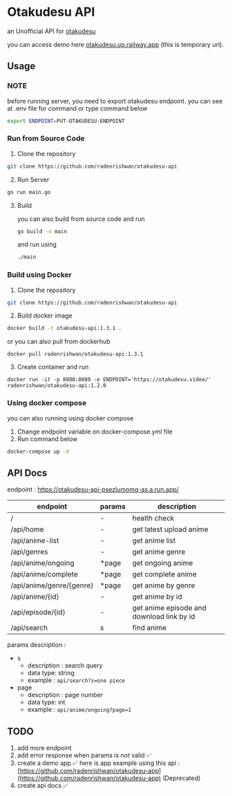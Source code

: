 # Otakudesu API
an Unofficial API for [otakudesu](https://otakudesu.video)

you can access demo here [otakudesu.up.railway.app](https://otakudesu.up.railway.app) (this is temporary url).
## Usage
### NOTE
before running server, you need to export otakudesu endpoint. you can see at .env file for command or type command below
```bash
export ENDPOINT=PUT-OTAKUDESU-ENDPOINT
```
### Run from Source Code
1. Clone the repository
```bash
git clone https://github.com/radenrishwan/otakudesu-api
```
2. Run Server
```bash
go run main.go
```
3. Build 

    you can also build from source code and run

    ```bash
    go build -o main
    ```

    and run using
    
    ```bash
    ./main
    ```

### Build using Docker

1. Clone the repository
```bash
git clone https://github.com/radenrishwan/otakudesu-api
```

2. Build docker image
```bash
docker build -t otakudesu-api:1.3.1 . 
```
or you can also pull from dockerhub
```
docker pull radenrishwan/otakudesu-api:1.3.1
```

3. Create container and run
```
docker run -it -p 8080:8080 -e ENDPOINT='https://otakudesu.video/' radenrishwan/otakudesu-api:1.2.0
```

### Using docker compose
you can also running using docker compose 
1. Change endpoint variable on docker-compose.yml file
2. Run command below
```bash
docker-compose up -d
```

## API Docs
endpoint : https://otakudesu-api-psezlumomq-as.a.run.app/

| endpoint                 | params | description                               |
| ------------------------ | ------ | ----------------------------------------- |
| /                        | -      | health check                              |
| /api/home                | -      | get latest upload anime                   |
| /api/anime-list          | -      | get anime list                            |
| /api/genres              | -      | get anime genre                           |
| /api/anime/ongoing       | *page  | get ongoing anime                         |
| /api/anime/complete      | *page  | get complete anime                        |
| /api/anime/genre/{genre} | *page  | get anime by genre                        |
| /api/anime/{id}          | -      | get anime by id                           |
| /api/episode/{id}        | -      | get anime episode and download link by id |
| /api/search              | s      | find anime                                |

params description :
- s
    - description : search query
    - data type: string
    - example : `api/search?s=one piece` 
- page
    - description : page number
    - data type: int
    - example : `api/anime/ongoing?page=1`


## TODO
1. add more endpoint
2. add error response when params is not valid ✅
3. create a demo app ✅
    here is app example using this api : [https://github.com/radenrishwan/otakudesu-app](https://github.com/radenrishwan/otakudesu-app) (Deprecated)
5. create api docs ✅
